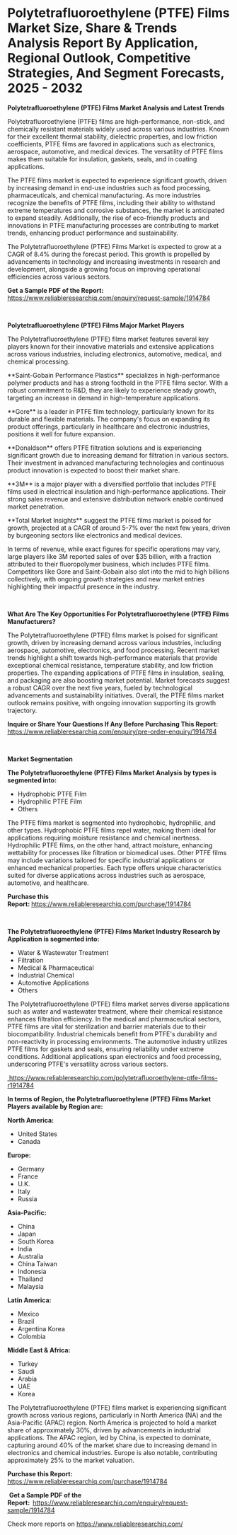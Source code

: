 <p><h1>Polytetrafluoroethylene (PTFE) Films Market Size, Share & Trends Analysis Report By Application, Regional Outlook, Competitive Strategies, And Segment Forecasts, 2025 - 2032</h1></p><p><strong>Polytetrafluoroethylene (PTFE) Films Market Analysis and Latest Trends</strong></p>
<p><p>Polytetrafluoroethylene (PTFE) films are high-performance, non-stick, and chemically resistant materials widely used across various industries. Known for their excellent thermal stability, dielectric properties, and low friction coefficients, PTFE films are favored in applications such as electronics, aerospace, automotive, and medical devices. The versatility of PTFE films makes them suitable for insulation, gaskets, seals, and in coating applications.</p><p>The PTFE films market is expected to experience significant growth, driven by increasing demand in end-use industries such as food processing, pharmaceuticals, and chemical manufacturing. As more industries recognize the benefits of PTFE films, including their ability to withstand extreme temperatures and corrosive substances, the market is anticipated to expand steadily. Additionally, the rise of eco-friendly products and innovations in PTFE manufacturing processes are contributing to market trends, enhancing product performance and sustainability.</p><p>The Polytetrafluoroethylene (PTFE) Films Market is expected to grow at a CAGR of 8.4% during the forecast period. This growth is propelled by advancements in technology and increasing investments in research and development, alongside a growing focus on improving operational efficiencies across various sectors.</p></p>
<p><strong>Get a Sample PDF of the Report:&nbsp;</strong> <a href="https://www.reliableresearchiq.com/enquiry/request-sample/1914784?utm_campaign=1140&utm_medium=2&utm_source=Github&utm_content=ia&utm_term=04022025&utm_id=polytetrafluoroethylene-ptfe-films">https://www.reliableresearchiq.com/enquiry/request-sample/1914784</a></p>
<p>&nbsp;</p>
<p><strong>Polytetrafluoroethylene (PTFE) Films Major Market Players</strong></p>
<p><p>The Polytetrafluoroethylene (PTFE) films market features several key players known for their innovative materials and extensive applications across various industries, including electronics, automotive, medical, and chemical processing.</p><p>**Saint-Gobain Performance Plastics** specializes in high-performance polymer products and has a strong foothold in the PTFE films sector. With a robust commitment to R&D, they are likely to experience steady growth, targeting an increase in demand in high-temperature applications.</p><p>**Gore** is a leader in PTFE film technology, particularly known for its durable and flexible materials. The company's focus on expanding its product offerings, particularly in healthcare and electronic industries, positions it well for future expansion.</p><p>**Donaldson** offers PTFE filtration solutions and is experiencing significant growth due to increasing demand for filtration in various sectors. Their investment in advanced manufacturing technologies and continuous product innovation is expected to boost their market share.</p><p>**3M** is a major player with a diversified portfolio that includes PTFE films used in electrical insulation and high-performance applications. Their strong sales revenue and extensive distribution network enable continued market penetration.</p><p>**Total Market Insights** suggest the PTFE films market is poised for growth, projected at a CAGR of around 5-7% over the next few years, driven by burgeoning sectors like electronics and medical devices.</p><p>In terms of revenue, while exact figures for specific operations may vary, large players like 3M reported sales of over $35 billion, with a fraction attributed to their fluoropolymer business, which includes PTFE films. Competitors like Gore and Saint-Gobain also slot into the mid to high billions collectively, with ongoing growth strategies and new market entries highlighting their impactful presence in the industry.</p></p>
<p>&nbsp;</p>
<p><strong>What Are The Key Opportunities For Polytetrafluoroethylene (PTFE) Films Manufacturers?</strong></p>
<p><p>The Polytetrafluoroethylene (PTFE) films market is poised for significant growth, driven by increasing demand across various industries, including aerospace, automotive, electronics, and food processing. Recent market trends highlight a shift towards high-performance materials that provide exceptional chemical resistance, temperature stability, and low friction properties. The expanding applications of PTFE films in insulation, sealing, and packaging are also boosting market potential. Market forecasts suggest a robust CAGR over the next five years, fueled by technological advancements and sustainability initiatives. Overall, the PTFE films market outlook remains positive, with ongoing innovation supporting its growth trajectory.</p></p>
<p><strong>Inquire or Share Your Questions If Any Before Purchasing This Report:</strong> <a href="https://www.reliableresearchiq.com/enquiry/pre-order-enquiry/1914784?utm_campaign=1140&utm_medium=2&utm_source=Github&utm_content=ia&utm_term=04022025&utm_id=polytetrafluoroethylene-ptfe-films">https://www.reliableresearchiq.com/enquiry/pre-order-enquiry/1914784</a></p>
<p>&nbsp;</p>
<p><strong>Market Segmentation</strong></p>
<p><strong>The Polytetrafluoroethylene (PTFE) Films Market Analysis by types is segmented into:</strong></p>
<p><ul><li>Hydrophobic PTFE Film</li><li>Hydrophilic PTFE Film</li><li>Others</li></ul></p>
<p><p>The PTFE films market is segmented into hydrophobic, hydrophilic, and other types. Hydrophobic PTFE films repel water, making them ideal for applications requiring moisture resistance and chemical inertness. Hydrophilic PTFE films, on the other hand, attract moisture, enhancing wettability for processes like filtration or biomedical uses. Other PTFE films may include variations tailored for specific industrial applications or enhanced mechanical properties. Each type offers unique characteristics suited for diverse applications across industries such as aerospace, automotive, and healthcare.</p></p>
<p><strong>Purchase this Report:&nbsp;</strong><a href="https://www.reliableresearchiq.com/purchase/1914784?utm_campaign=1140&utm_medium=2&utm_source=Github&utm_content=ia&utm_term=04022025&utm_id=polytetrafluoroethylene-ptfe-films">https://www.reliableresearchiq.com/purchase/1914784</a></p>
<p>&nbsp;</p>
<p><strong>The Polytetrafluoroethylene (PTFE) Films Market Industry Research by Application is segmented into:</strong></p>
<p><ul><li>Water & Wastewater Treatment</li><li>Filtration</li><li>Medical & Pharmaceutical</li><li>Industrial Chemical</li><li>Automotive Applications</li><li>Others</li></ul></p>
<p><p>The Polytetrafluoroethylene (PTFE) films market serves diverse applications such as water and wastewater treatment, where their chemical resistance enhances filtration efficiency. In the medical and pharmaceutical sectors, PTFE films are vital for sterilization and barrier materials due to their biocompatibility. Industrial chemicals benefit from PTFE's durability and non-reactivity in processing environments. The automotive industry utilizes PTFE films for gaskets and seals, ensuring reliability under extreme conditions. Additional applications span electronics and food processing, underscoring PTFE's versatility across various sectors.</p></p>
<p><a href="https://www.reliableresearchiq.com/polytetrafluoroethylene-ptfe-films-r1914784?utm_campaign=1140&utm_medium=2&utm_source=Github&utm_content=ia&utm_term=04022025&utm_id=polytetrafluoroethylene-ptfe-films">&nbsp;https://www.reliableresearchiq.com/polytetrafluoroethylene-ptfe-films-r1914784</a></p>
<p><strong>In terms of Region, the Polytetrafluoroethylene (PTFE) Films Market Players available by Region are:</strong></p>
<p>
    <p> <strong> North America: </strong>
        <ul>
            <li>United States</li>
            <li>Canada</li>
        </ul>
        </p> 
    <p> <strong> Europe: </strong>
        <ul>
            <li>Germany</li>
            <li>France</li>
            <li>U.K.</li>
            <li>Italy</li>
            <li>Russia</li>
        </ul>
        </p> 
    <p> <strong> Asia-Pacific: </strong>
        <ul>
            <li>China</li>
            <li>Japan</li>
            <li>South Korea</li>
            <li>India</li>
            <li>Australia</li>
            <li>China Taiwan</li>
            <li>Indonesia</li>
            <li>Thailand</li>
            <li>Malaysia</li>
        </ul>
        </p> 
    <p> <strong> Latin America: </strong>
        <ul>
            <li>Mexico</li>
            <li>Brazil</li>
            <li>Argentina Korea</li>
            <li>Colombia</li>
        </ul>
        </p> 
    <p> <strong> Middle East & Africa: </strong>
        <ul>
            <li>Turkey</li>
            <li>Saudi</li>
            <li>Arabia</li>
            <li>UAE</li>
            <li>Korea</li>
        </ul>
    </p>
    </p>
<p><p>The Polytetrafluoroethylene (PTFE) films market is experiencing significant growth across various regions, particularly in North America (NA) and the Asia-Pacific (APAC) region. North America is projected to hold a market share of approximately 30%, driven by advancements in industrial applications. The APAC region, led by China, is expected to dominate, capturing around 40% of the market share due to increasing demand in electronics and chemical industries. Europe is also notable, contributing approximately 25% to the market valuation.</p></p>
<p><strong>Purchase this Report: </strong><a href="https://www.reliableresearchiq.com/purchase/1914784?utm_campaign=1140&utm_medium=2&utm_source=Github&utm_content=ia&utm_term=04022025&utm_id=polytetrafluoroethylene-ptfe-films">https://www.reliableresearchiq.com/purchase/1914784</a></p>
<p>&nbsp;<strong>Get a Sample PDF of the Report:&nbsp;&nbsp;</strong><a href="https://www.reliableresearchiq.com/enquiry/request-sample/1914784?utm_campaign=1140&utm_medium=2&utm_source=Github&utm_content=ia&utm_term=04022025&utm_id=polytetrafluoroethylene-ptfe-films">https://www.reliableresearchiq.com/enquiry/request-sample/1914784</a></p>
<p><strong></strong></p>
<p>Check more reports on <a href="https://www.reliableresearchiq.com/?utm_campaign=1140&utm_medium=2&utm_source=Github&utm_content=ia&utm_term=04022025&utm_id=polytetrafluoroethylene-ptfe-films">https://www.reliableresearchiq.com/</a></p>